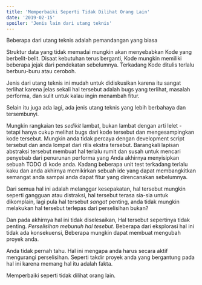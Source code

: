 ```yaml
---
title: 'Memperbaiki Seperti Tidak Dilihat Orang Lain'
date: '2019-02-15'
spoiler: 'Jenis lain dari utang teknis'
---
```


Beberapa dari utang teknis adalah pemandangan yang biasa

Struktur data yang tidak memadai mungkin akan menyebabkan Kode yang berbelit-belit. Disaat kebutuhan terus berganti, Kode mungkin memiliki beberapa jejak dari pendekatan sebelumnya. Terkadang Kode ditulis terlalu berburu-buru atau ceroboh.

Jenis dari utang teknis ini mudah untuk didiskusikan karena itu sangat terlihat karena jelas sekali hal tersebut adalah bugs yang terlihat, masalah performa, dan sulit untuk kalau ingin menambah fitur.

Selain itu juga ada lagi, ada jenis utang teknis yang lebih berbahaya dan tersembunyi.

Mungkin rangkaian tes *sedikit* lambat, bukan lambat dengan arti lelet - tetapi hanya cukup melihat bugs dari kode tersebut dan mengesampingkan kode tersebut. Mungkin anda tidak percaya dengan development script tersebut dan anda lompat dari rilis ekstra tersebut. Barangkali lapisan abstraksi tersebut membuat hal terlalu rumit dan susah untuk mencari penyebab dari penurunan performa yang Anda akhirnya menyisipkan sebuah TODO di kode anda. Kadang beberapa unit test terkadang terlalu kaku dan anda akhirnya memikirkan sebuah ide yang dapat membangkitkan semangat anda sampai anda dapat fitur yang direncanakan sebelumnya.

Dari semua hal ini adalah melanggar kesepakatan, hal tersebut mungkin seperti gangguan atau distraksi, hal tersebut terasa sia-sia untuk dikomplain, lagi pula hal tersebut *sangat* penting, anda tidak mungkin melakukan hal tersebut terlepas dari perselisihan bukan?

Dan pada akhirnya hal ini tidak diselesaikan, Hal tersebut sepertinya tidak penting. *Perselisihan mebunuh hal tesebut*. Beberapa dari eksplorasi hal ini tidak ada konsekuensi, Beberapa mungkin dapat membuat mengubah proyek anda.

Anda tidak pernah tahu. Hal ini mengapa anda harus secara aktif mengurangi perselisihan. Seperti takdir proyek anda yang bergantung pada hal ini karena memang hal itu adalah fakta.

Memperbaiki seperti tidak dilihat orang lain.